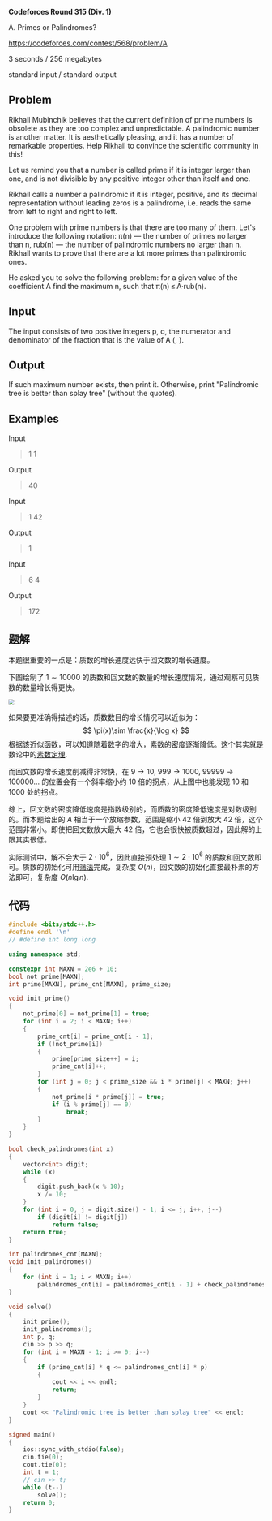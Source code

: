 **Codeforces Round 315 (Div. 1)**

A. Primes or Palindromes?

https://codeforces.com/contest/568/problem/A

<!--more-->

3 seconds / 256 megabytes

standard input / standard output

## Problem

Rikhail Mubinchik believes that the current definition of prime numbers is obsolete as they are too complex and unpredictable. A palindromic number is another matter. It is aesthetically pleasing, and it has a number of remarkable properties. Help Rikhail to convince the scientific community in this!

Let us remind you that a number is called prime if it is integer larger than one, and is not divisible by any positive integer other than itself and one.

Rikhail calls a number a palindromic if it is integer, positive, and its decimal representation without leading zeros is a palindrome, i.e. reads the same from left to right and right to left.

One problem with prime numbers is that there are too many of them. Let's introduce the following notation: π(n) — the number of primes no larger than n, rub(n) — the number of palindromic numbers no larger than n. Rikhail wants to prove that there are a lot more primes than palindromic ones.

He asked you to solve the following problem: for a given value of the coefficient A find the maximum n, such that π(n) ≤ A·rub(n).

## Input

The input consists of two positive integers p, q, the numerator and denominator of the fraction that is the value of A (, ).

## Output

If such maximum number exists, then print it. Otherwise, print "Palindromic tree is better than splay tree" (without the quotes).

## Examples

Input

> 1 1

Output

> 40

Input

> 1 42

Output

> 1

Input

> 6 4

Output

> 172

## 题解

本题很重要的一点是：质数的增长速度远快于回文数的增长速度。

下图绘制了 $1\sim 10000$ 的质数和回文数的数量的增长速度情况，通过观察可见质数的数量增长得更快。

<img src="https://assets.zouht.com/img/note/125-01.webp" style="zoom:67%;" />

如果要更准确得描述的话，质数数目的增长情况可以近似为：
$$
\pi(x)\sim \frac{x}{\log x}
$$
根据该近似函数，可以知道随着数字的增大，素数的密度逐渐降低。这个其实就是数论中的[素数定理](https://en.wikipedia.org/wiki/Prime_number_theorem).

而回文数的增长速度削减得非常快，在 $9\to 10,\;999\to1000,\;99999\to100000\dots$ 的位置会有一个斜率缩小约 $10$ 倍的拐点，从上图中也能发现 $10$ 和 $1000$ 处的拐点。

综上，回文数的密度降低速度是指数级别的，而质数的密度降低速度是对数级别的。而本题给出的 $A$ 相当于一个放缩参数，范围是缩小 $42$ 倍到放大 $42$ 倍，这个范围非常小。即使把回文数放大最大 $42$ 倍，它也会很快被质数超过，因此解的上限其实很低。

实际测试中，解不会大于 $2\cdot10^6$，因此直接预处理 $1\sim2\cdot10^6$ 的质数和回文数即可。质数的初始化可用[筛法](https://io.zouht.com/5.html)完成，复杂度 $O(n)$，回文数的初始化直接最朴素的方法即可，复杂度 $O(n\lg n)$.

## 代码

```cpp
#include <bits/stdc++.h>
#define endl '\n'
// #define int long long

using namespace std;

constexpr int MAXN = 2e6 + 10;
bool not_prime[MAXN];
int prime[MAXN], prime_cnt[MAXN], prime_size;

void init_prime()
{
    not_prime[0] = not_prime[1] = true;
    for (int i = 2; i < MAXN; i++)
    {
        prime_cnt[i] = prime_cnt[i - 1];
        if (!not_prime[i])
        {
            prime[prime_size++] = i;
            prime_cnt[i]++;
        }
        for (int j = 0; j < prime_size && i * prime[j] < MAXN; j++)
        {
            not_prime[i * prime[j]] = true;
            if (i % prime[j] == 0)
                break;
        }
    }
}

bool check_palindromes(int x)
{
    vector<int> digit;
    while (x)
    {
        digit.push_back(x % 10);
        x /= 10;
    }
    for (int i = 0, j = digit.size() - 1; i <= j; i++, j--)
        if (digit[i] != digit[j])
            return false;
    return true;
}

int palindromes_cnt[MAXN];
void init_palindromes()
{
    for (int i = 1; i < MAXN; i++)
        palindromes_cnt[i] = palindromes_cnt[i - 1] + check_palindromes(i);
}

void solve()
{
    init_prime();
    init_palindromes();
    int p, q;
    cin >> p >> q;
    for (int i = MAXN - 1; i >= 0; i--)
    {
        if (prime_cnt[i] * q <= palindromes_cnt[i] * p)
        {
            cout << i << endl;
            return;
        }
    }
    cout << "Palindromic tree is better than splay tree" << endl;
}

signed main()
{
    ios::sync_with_stdio(false);
    cin.tie(0);
    cout.tie(0);
    int t = 1;
    // cin >> t;
    while (t--)
        solve();
    return 0;
}
```

